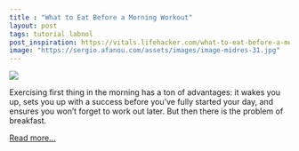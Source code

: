 ```yaml
---
title : "What to Eat Before a Morning Workout"
layout: post
tags: tutorial labnol
post_inspiration: https://vitals.lifehacker.com/what-to-eat-before-a-morning-workout-1846642881
image: "https://sergio.afanou.com/assets/images/image-midres-31.jpg"
---
```


<img src="https://i.kinja-img.com/gawker-media/image/upload/s--OAF-oaWl--/c_fit,fl_progressive,q_80,w_636/ebqjkphrlgylp7scl9uf.jpg" /><p>Exercising first thing in the morning has a ton of advantages: it wakes you up, sets you up with a success before you’ve fully started your day, and ensures you won’t forget to work out later. But then there is the problem of breakfast. </p><p><a href="https://vitals.lifehacker.com/what-to-eat-before-a-morning-workout-1846642881">Read more...</a></p>